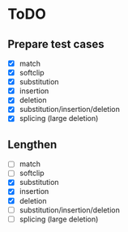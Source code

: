 # ToDO

## Prepare test cases
- [x] match
- [x] softclip
- [x] substitution
- [x] insertion
- [x] deletion
- [x] substitution/insertion/deletion
- [x] splicing (large deletion)

## Lengthen
- [ ] match
- [ ] softclip
- [x] substitution
- [x] insertion
- [x] deletion
- [ ] substitution/insertion/deletion
- [ ] splicing (large deletion)

